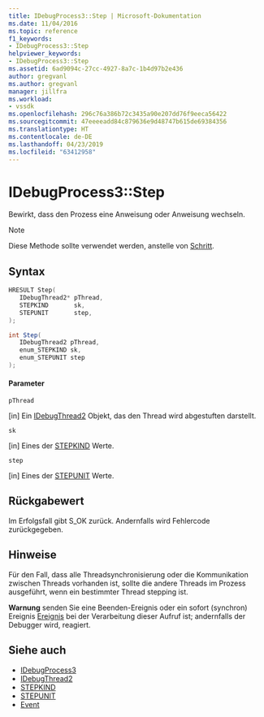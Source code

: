 ```yaml
---
title: IDebugProcess3::Step | Microsoft-Dokumentation
ms.date: 11/04/2016
ms.topic: reference
f1_keywords:
- IDebugProcess3::Step
helpviewer_keywords:
- IDebugProcess3::Step
ms.assetid: 6ad9094c-27cc-4927-8a7c-1b4d97b2e436
author: gregvanl
ms.author: gregvanl
manager: jillfra
ms.workload:
- vssdk
ms.openlocfilehash: 296c76a386b72c3435a90e207dd76f9eeca56422
ms.sourcegitcommit: 47eeeeadd84c879636e9d48747b615de69384356
ms.translationtype: HT
ms.contentlocale: de-DE
ms.lasthandoff: 04/23/2019
ms.locfileid: "63412958"
---
```

# <a name="idebugprocess3step"></a>IDebugProcess3::Step
Bewirkt, dass den Prozess eine Anweisung oder Anweisung wechseln.

> [!NOTE]
> Diese Methode sollte verwendet werden, anstelle von [Schritt](../../../extensibility/debugger/reference/idebugprogram2-step.md).

## <a name="syntax"></a>Syntax

```cpp
HRESULT Step(
   IDebugThread2* pThread,
   STEPKIND       sk,
   STEPUNIT       step,
);
```

```csharp
int Step(
   IDebugThread2 pThread,
   enum_STEPKIND sk,
   enum_STEPUNIT step
);
```

#### <a name="parameters"></a>Parameter
 `pThread`

 [in] Ein [IDebugThread2](../../../extensibility/debugger/reference/idebugthread2.md) Objekt, das den Thread wird abgestuften darstellt.

 `sk`

 [in] Eines der [STEPKIND](../../../extensibility/debugger/reference/stepkind.md) Werte.

 `step`

 [in] Eines der [STEPUNIT](../../../extensibility/debugger/reference/stepunit.md) Werte.

## <a name="return-value"></a>Rückgabewert
 Im Erfolgsfall gibt S_OK zurück. Andernfalls wird Fehlercode zurückgegeben.

## <a name="remarks"></a>Hinweise
 Für den Fall, dass alle Threadsynchronisierung oder die Kommunikation zwischen Threads vorhanden ist, sollte die andere Threads im Prozess ausgeführt, wenn ein bestimmter Thread stepping ist.

 **Warnung** senden Sie eine Beenden-Ereignis oder ein sofort (synchron) Ereignis [Ereignis](../../../extensibility/debugger/reference/idebugeventcallback2-event.md) bei der Verarbeitung dieser Aufruf ist; andernfalls der Debugger wird, reagiert.

## <a name="see-also"></a>Siehe auch
- [IDebugProcess3](../../../extensibility/debugger/reference/idebugprocess3.md)
- [IDebugThread2](../../../extensibility/debugger/reference/idebugthread2.md)
- [STEPKIND](../../../extensibility/debugger/reference/stepkind.md)
- [STEPUNIT](../../../extensibility/debugger/reference/stepunit.md)
- [Event](../../../extensibility/debugger/reference/idebugeventcallback2-event.md)